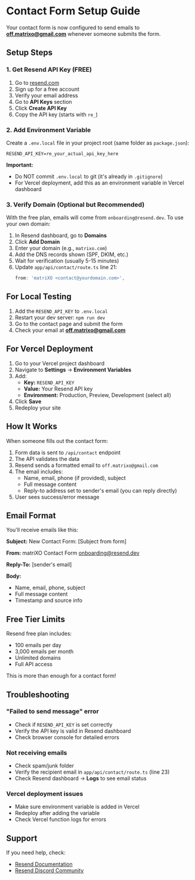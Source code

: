 # Contact Form Setup Guide

Your contact form is now configured to send emails to **off.matrixo@gmail.com** whenever someone submits the form.

## Setup Steps

### 1. Get Resend API Key (FREE)

1. Go to [resend.com](https://resend.com)
2. Sign up for a free account
3. Verify your email address
4. Go to **API Keys** section
5. Click **Create API Key**
6. Copy the API key (starts with `re_`)

### 2. Add Environment Variable

Create a `.env.local` file in your project root (same folder as `package.json`):

```env
RESEND_API_KEY=re_your_actual_api_key_here
```

**Important:** 
- Do NOT commit `.env.local` to git (it's already in `.gitignore`)
- For Vercel deployment, add this as an environment variable in Vercel dashboard

### 3. Verify Domain (Optional but Recommended)

With the free plan, emails will come from `onboarding@resend.dev`. To use your own domain:

1. In Resend dashboard, go to **Domains**
2. Click **Add Domain**
3. Enter your domain (e.g., `matrixo.com`)
4. Add the DNS records shown (SPF, DKIM, etc.)
5. Wait for verification (usually 5-15 minutes)
6. Update `app/api/contact/route.ts` line 21:
   ```typescript
   from: 'matriXO <contact@yourdomain.com>',
   ```

## For Local Testing

1. Add the `RESEND_API_KEY` to `.env.local`
2. Restart your dev server: `npm run dev`
3. Go to the contact page and submit the form
4. Check your email at **off.matrixo@gmail.com**

## For Vercel Deployment

1. Go to your Vercel project dashboard
2. Navigate to **Settings** → **Environment Variables**
3. Add:
   - **Key:** `RESEND_API_KEY`
   - **Value:** Your Resend API key
   - **Environment:** Production, Preview, Development (select all)
4. Click **Save**
5. Redeploy your site

## How It Works

When someone fills out the contact form:

1. Form data is sent to `/api/contact` endpoint
2. The API validates the data
3. Resend sends a formatted email to `off.matrixo@gmail.com`
4. The email includes:
   - Name, email, phone (if provided), subject
   - Full message content
   - Reply-to address set to sender's email (you can reply directly)
5. User sees success/error message

## Email Format

You'll receive emails like this:

**Subject:** New Contact Form: [Subject from form]

**From:** matriXO Contact Form <onboarding@resend.dev>

**Reply-To:** [sender's email]

**Body:**
- Name, email, phone, subject
- Full message content
- Timestamp and source info

## Free Tier Limits

Resend free plan includes:
- 100 emails per day
- 3,000 emails per month
- Unlimited domains
- Full API access

This is more than enough for a contact form!

## Troubleshooting

### "Failed to send message" error
- Check if `RESEND_API_KEY` is set correctly
- Verify the API key is valid in Resend dashboard
- Check browser console for detailed errors

### Not receiving emails
- Check spam/junk folder
- Verify the recipient email in `app/api/contact/route.ts` (line 23)
- Check Resend dashboard → **Logs** to see email status

### Vercel deployment issues
- Make sure environment variable is added in Vercel
- Redeploy after adding the variable
- Check Vercel function logs for errors

## Support

If you need help, check:
- [Resend Documentation](https://resend.com/docs)
- [Resend Discord Community](https://resend.com/discord)
